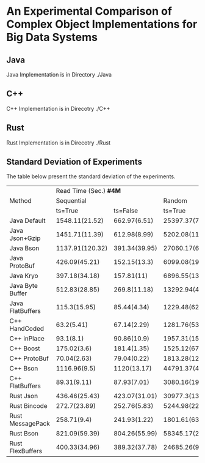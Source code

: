 # An Experimental Comparison of Complex Object Implementations for Big Data Systems

Java
--
Java Implementation is in Directory ./Java

C++
--
C++ Implementation is in Direcotry ./C++ 

Rust
--
Rust Implementation is in Direcotry ./Rust 


Standard Deviation of Experiments
--
The table below present the standard deviation of the experiments.

<table>  
  <tr>
    <td rowspan="3">Method</td>
    <td colspan="4">Read Time (Sec.) <b>#4M</b></td>
    <td colspan="2" rowspan="2" >Write Time (Sec.) <b>#5M</b></td>
    <td rowspan="2"> External Sort Time (Sec.) <b>#10M</b></td>
  </tr> 
  <tr>
    <td colspan="2">Sequential</td>
    <td colspan="2">Random</td>
  </tr>
  <tr>
    <td >ts=True</td>
    <td >ts=False</td>
    <td >ts=True</td>
    <td >ts=False</td>
    <td >ts=True</td>
    <td >ts=False</td>
    <td >ts=True</td>    
  </tr>   
<tr><td>Java Default</td><td>1548.11(21.52)</td><td>662.97(6.51)</td><td>25397.37(720.34)</td><td>24927.58(357.73)</td><td>583.85(30.24)</td><td>424.78(19)</td><td>7412.91(49.16)</td></tr>
<tr><td>Java Json+Gzip</td><td>1451.71(11.39)</td><td>612.98(8.99)</td><td>5202.08(110.8)</td><td>4922.71(130.05)</td><td>2060.56(64.51)</td><td>1620.41(48.84)</td><td>11985.22(148.39)</td></tr>
<tr><td>Java Bson</td><td>1137.91(120.32)</td><td>391.34(39.95)</td><td>27060.17(653.36)</td><td>27080.15(930.24)</td><td>847.16(57.89)</td><td>421.62(18.39)</td><td>6775.98(76.53)</td></tr>
<tr><td>Java ProtoBuf</td><td>426.09(45.21)</td><td>152.15(13.3)</td><td>6099.08(196.1)</td><td>6187.56(186.3)</td><td>313.46(14.86)</td><td>165.59(11.57)</td><td>4976.94(63.89)</td></tr>
<tr><td>Java Kryo</td><td>397.18(34.18)</td><td>157.81(11)</td><td>6896.55(134.94)</td><td>7145.89(232.39)</td><td>201.17(24.3)</td><td>122.54(4.84)</td><td>5298.53(27.02)</td></tr>
<tr><td>Java Byte Buffer</td><td>512.83(28.85)</td><td>269.8(11.18)</td><td>13292.94(465.08)</td><td>14052.2(779.61)</td><td>255.73(18.48)</td><td>139.94(6.06)</td><td>4423.69(49.25)</td></tr>
<tr><td>Java FlatBuffers</td><td>115.3(15.95)</td><td>85.44(4.34)</td><td>1229.48(62.12)</td><td>1167(32.82)</td><td>268.64(22.31)</td><td>176.81(5.38)</td><td>3094.04(8.07)</td></tr>
<tr><td>C++ HandCoded</td><td>63.2(5.41)</td><td>67.14(2.29)</td><td>1281.76(53.89)</td><td>1311.75(89.04)</td><td>56.32(6.11)</td><td>32.69(6.69)</td><td>493.19(17.57)</td></tr>
<tr><td>C++ inPlace</td><td>93.1(8.1)</td><td>90.86(10.9)</td><td>1957.31(157.66)</td><td>1978.4(134.03)</td><td>79.36(5)</td><td>43.1(8.19)</td><td>490.88(4.84)</td></tr>
<tr><td>C++ Boost</td><td>175.02(3.6)</td><td>181.4(1.35)</td><td>1525.12(67.48)</td><td>1546.27(67.48)</td><td>419.8(4.12)</td><td>210.31(7.3)</td><td>1772.78(18.2)</td></tr>
<tr><td>C++ ProtoBuf</td><td>70.04(2.63)</td><td>79.04(0.22)</td><td>1813.28(123.07)</td><td>1818.47(145.33)</td><td>164.62(6.74)</td><td>83.69(4.56)</td><td>767.64(33.72)</td></tr>
<tr><td>C++ Bson</td><td>1116.96(9.5)</td><td>1120(13.17)</td><td>44791.37(4172.08)</td><td>44446(4458.21)</td><td>2345.63(28)</td><td>1195.31(12.21)</td><td>9389(10.18)</td></tr>
<tr><td>C++ FlatBuffers</td><td>89.31(9.11)</td><td>87.93(7.01)</td><td>3080.16(196.08)</td><td>3056.92(304.85)</td><td>111.62(6.16)</td><td>70.09(5.03)</td><td>598.09(9.56)</td></tr>
<tr><td>Rust Json</td><td>436.46(25.43)</td><td>423.07(31.01)</td><td>30977.3(13707.72)</td><td>31375.45(13774.34)</td><td>103.41(2.39)</td><td>107.21(6.28)</td><td>1628.23(3.64)</td></tr>
<tr><td>Rust Bincode</td><td>272.7(23.89)</td><td>252.76(5.83)</td><td>5244.98(2256.03)</td><td>5238.93(2126.31)</td><td>44.51(2.28)</td><td>43.11(1.76)</td><td>1123.15(4.48)</td></tr>
<tr><td>Rust MessagePack</td><td>258.71(9.4)</td><td>241.93(1.22)</td><td>1801.61(639.48)</td><td>1802.6(701.65)</td><td>39.06(1.36)</td><td>39.29(1.67)</td><td>1133.88(7.58)</td></tr>
<tr><td>Rust Bson</td><td>821.09(59.39)</td><td>804.26(55.99)</td><td>58345.17(24811.59)</td><td>74074.28(3688.92)</td><td>457.23(3.63)</td><td>459.53(10.07)</td><td>4755.21(9.48)</td></tr>
<tr><td>Rust FlexBuffers</td><td>400.33(34.96)</td><td>389.32(37.78)</td><td>24685.26(9513.4)</td><td>24480.01(8943.54)</td><td>301.21(4)</td><td>297.82(2.22)</td><td>2036.47(9.74)</td></tr>
</table>

